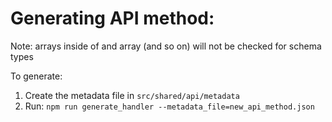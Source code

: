 # Generating API method:

Note: arrays inside of and array (and so on) will not be checked for schema types

To generate:

1. Create the metadata file in `src/shared/api/metadata`
2. Run: `npm run generate_handler --metadata_file=new_api_method.json`